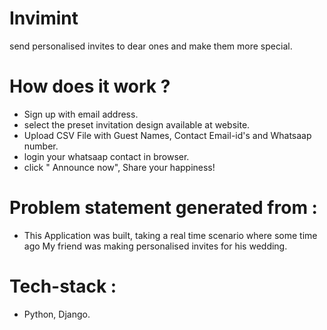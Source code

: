 # Invimint
send personalised invites to dear ones and make them more special.
# How does it work ? 
- Sign up with email address. 
- select the preset invitation design available at website.
- Upload CSV File with Guest Names, Contact Email-id's and Whatsaap number.
- login your whatsaap contact in browser.
- click " Announce now", Share your happiness!
# Problem statement generated from :  
- This Application was built, taking a real time scenario where some time ago My friend was making personalised invites for his wedding. 
# Tech-stack : 
- Python, Django.
